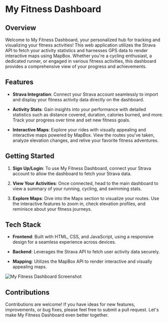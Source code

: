 # My Fitness Dashboard

## Overview

Welcome to My Fitness Dashboard, your personalized hub for tracking and visualizing your fitness activities! This web application utilizes the Strava API to fetch your activity statistics and harnesses GPS data to render interactive maps using MapBox. Whether you're a cycling enthusiast, a dedicated runner, or engaged in various fitness activities, this dashboard provides a comprehensive view of your progress and achievements.

## Features

- **Strava Integration**: Connect your Strava account seamlessly to import and display your fitness activity data directly on the dashboard.

- **Activity Stats**: Gain insights into your performance with detailed statistics such as distance covered, duration, calories burned, and more. Track your progress over time and set new fitness goals.

- **Interactive Maps**: Explore your rides with visually appealing and interactive maps powered by MapBox. View the routes you've taken, analyze elevation changes, and relive your favorite fitness adventures.

## Getting Started

1. **Sign Up/Login**: To use My Fitness Dashboard, connect your Strava account to allow the dashboard to fetch your Strava data.

2. **View Your Activities**: Once connected, head to the main dashboard to view a summary of your running, cycling, and swimming stats.

4. **Explore Maps**: Dive into the Maps section to visualize your routes. Use the interactive features to zoom in, check elevation profiles, and reminisce about your fitness journeys.

## Tech Stack

- **Frontend**: Built with HTML, CSS, and JavaScript, using a responsive design for a seamless experience across devices.

- **Backend**: Leverages the Strava API to fetch user activity data securely.

- **Mapping**: Utilizes the MapBox API to render interactive and visually appealing maps.

![My Fitness Dashboard Screenshot](/images/screenshot.png)

## Contributions

Contributions are welcome! If you have ideas for new features, improvements, or bug fixes, please feel free to submit a pull request. Let's make My Fitness Dashboard even better together.
